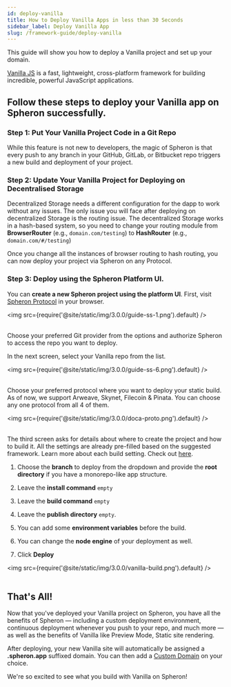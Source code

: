 ```yaml
---
id: deploy-vanilla
title: How to Deploy Vanilla Apps in less than 30 Seconds
sidebar_label: Deploy Vanilla App
slug: /framework-guide/deploy-vanilla
---
```


This guide will show you how to deploy a Vanilla project and set up your domain.

[Vanilla JS](http://vanilla-js.com/) is a fast, lightweight, cross-platform framework for building incredible, powerful JavaScript applications.

## Follow these steps to deploy your  Vanilla app on Spheron successfully.

### Step 1: Put Your Vanilla Project Code in a Git Repo

While this feature is not new to developers, the magic of Spheron is that every push to any branch in your GitHub, GitLab, or Bitbucket repo triggers a new build and deployment of your project.

### Step 2: Update Your Vanilla Project for Deploying on Decentralised Storage

Decentralized Storage needs a different configuration for the dapp to work without any issues. The only issue you will face after deploying on decentralized Storage is the routing issue. The decentralized Storage works in a hash-based system, so you need to change your routing module from **BrowserRouter** (e.g., `domain.com/testing`) to **HashRouter** (e.g., `domain.com/#/testing`)

Once you change all the instances of browser routing to hash routing, you can now deploy your project via Spheron on any Protocol.

### Step 3: Deploy using the Spheron Platform UI.

You can **create a new Spheron project using the platform UI**. First, visit [Spheron Protocol](https://aqua.spheron.network/) in your browser.

<img src={require('@site/static/img/3.0.0/guide-ss-1.png').default} /> <br/><br/>

Choose your preferred Git provider from the options and authorize Spheron to access the repo you want to deploy.

In the next screen, select your Vanilla repo from the list.

<img src={require('@site/static/img/3.0.0/guide-ss-6.png').default} /> <br/><br/>

Choose your preferred protocol where you want to deploy your static build. As of now, we support Arweave, Skynet, Filecoin & Pinata. You can choose any one protocol from all 4 of them.

<img src={require('@site/static/img/3.0.0/doca-proto.png').default} /> <br/><br/>

The third screen asks for details about where to create the project and how to build it. All the settings are already pre-filled based on the suggested framework. Learn more about each build setting. Check out [here](https://docs.spheron.network/deployments/get-started#configuring-the-deployment).

1. Choose the **branch** to deploy from the dropdown and provide the **root directory** if you have a monorepo-like app structure.

1. Leave the **install command** `empty`

1. Leave the **build command** `empty`

1. Leave the **publish directory** `empty`.

1. You can add some **environment variables** before the build.

1. You can change the **node engine** of your deployment as well.

1. Click **Deploy**

<img src={require('@site/static/img/3.0.0/vanilla-build.png').default} /> <br/><br/>

## That's All!

Now that you've deployed your Vanilla project on Spheron, you have all the benefits of Spheron — including a custom deployment environment, continuous deployment whenever you push to your repo, and much more — as well as the benefits of Vanilla like Preview Mode, Static site rendering.

After deploying, your new Vanilla site will automatically be assigned a **.spheron.app** suffixed domain. You can then add a [Custom Domain](https://docs.spheron.network/domain-and-https/centralized-domain/attach-domain) on your choice.

We're so excited to see what you build with Vanilla on Spheron!
